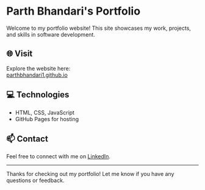 # Parth Bhandari's Portfolio

Welcome to my portfolio website! This site showcases my work, projects, and skills in software development.

## 🌐 Visit
Explore the website here:  
[parthbhandari1.github.io](https://parthbhandari1.github.io)

## 💻 Technologies
- HTML, CSS, JavaScript
- GitHub Pages for hosting

## 📫 Contact
Feel free to connect with me on [LinkedIn](https://www.linkedin.com/in/parthbhandari/).

---

Thanks for checking out my portfolio! Let me know if you have any questions or feedback.
